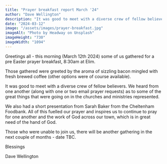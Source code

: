 ```yaml
---
title: "Prayer breakfast report March '24"
author: "Dave Wellington"
description: "It was good to meet with a diverse crew of fellow believers on March 12th '24"
date: "2024-03-12"
image: "/assets/images/prayer-breakfast.jpg"
imageAlt: "Photo by Headway on Unsplash"
imageHeight: "730"
imageWidth: "1094"
---
```


Greetings all - this morning (March 12th 2024) some of us gathered for a pre Easter prayer breakfast, 8:30am at Elim.

Those gathered were greeted by the aroma of sizzling bacon mingled with fresh brewed coffee (other options were of course available).

It was good to meet with a diverse crew of fellow believers. We heard from one another (along with one or two email prayer requests) as to some of the great things that were going on in the churches and ministries represented.

We also had a short presentation from Sarah Baker from the Cheltenham Foodbank. All of this fuelled our prayer and inspires us to continue to pray for one another and the work of God across our town, which is in great need of the hand of God.

Those who were unable to join us, there will be another gathering in the next couple of months - date TBC.

Blessings

Dave Wellington
